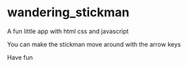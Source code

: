 # wandering_stickman

A fun little app with html css and javascript

You can make the stickman move around with the arrow keys

Have fun
